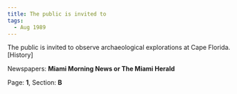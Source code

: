 ```yaml
---  
title: The public is invited to  
tags:  
  - Aug 1989  
---  
```

  
The public is invited to observe archaeological explorations at Cape Florida. [History]  
  
Newspapers: **Miami Morning News or The Miami Herald**  
  
Page: **1**, Section: **B** 
